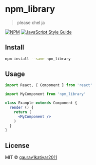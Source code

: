 # npm_library

> please chel ja

[![NPM](https://img.shields.io/npm/v/npm_library.svg)](https://www.npmjs.com/package/npm_library) [![JavaScript Style Guide](https://img.shields.io/badge/code_style-standard-brightgreen.svg)](https://standardjs.com)

## Install

```bash
npm install --save npm_library
```

## Usage

```jsx
import React, { Component } from 'react'

import MyComponent from 'npm_library'

class Example extends Component {
  render () {
    return (
      <MyComponent />
    )
  }
}
```

## License

MIT © [gaurav1katiyar2011](https://github.com/gaurav1katiyar2011)
